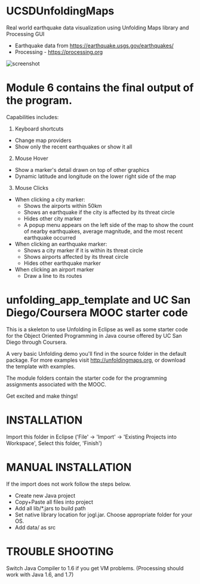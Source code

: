 # UCSDUnfoldingMaps
Real world earthquake data visualization using Unfolding Maps library and Processing GUI
- Earthquake data from https://earthquake.usgs.gov/earthquakes/
- Processing - https://processing.org

![screenshot](https://cloud.githubusercontent.com/assets/17850273/25381904/6ebc5600-29ad-11e7-9ac1-421754866e0b.png)

# Module 6 contains the final output of the program.
Capabilities includes:
1. Keyboard shortcuts
  - Change map providers
  - Show only the recent earthquakes or show it all
2. Mouse Hover
  - Show a marker's detail drawn on top of other graphics
  - Dynamic latitude and longitude on the lower right side of the map
3. Mouse Clicks
  - When clicking a city marker:
    - Shows the airports within 50km
    - Shows an earthquake if the city is affected by its threat circle
    - Hides other city marker
    - A popup menu appears on the left side of the map to show the count of nearby earthquakes, average magnitude, and the most recent earthquake occurred
  - When clicking an earthquake marker:
    - Shows a city marker if it is within its threat circle
    - Shows airports affected by its threat circle
    - Hides other earthquake marker
  - When clicking an airport marker
    - Draw a line to its routes

unfolding_app_template and UC San Diego/Coursera MOOC starter code
==================================================================

This is a skeleton to use Unfolding in Eclipse as well as some starter
code for the Object Oriented Programming in Java course offered by 
UC San Diego through Coursera.

A very basic Unfolding demo you'll find in the source folder in the default package. 
For more examples visit http://unfoldingmaps.org, or download the template with
examples.

The module folders contain the starter code for the programming assignments
associated with the MOOC.

Get excited and make things!


# INSTALLATION

Import this folder in Eclipse ('File' -> 'Import' -> 'Existing Projects into
Workspace', Select this folder, 'Finish')


# MANUAL INSTALLATION

If the import does not work follow the steps below.

- Create new Java project
- Copy+Paste all files into project
- Add all lib/*.jars to build path
- Set native library location for jogl.jar. Choose appropriate folder for your OS.
- Add data/ as src


# TROUBLE SHOOTING

Switch Java Compiler to 1.6 if you get VM problems. (Processing should work with Java 1.6, and 1.7)





